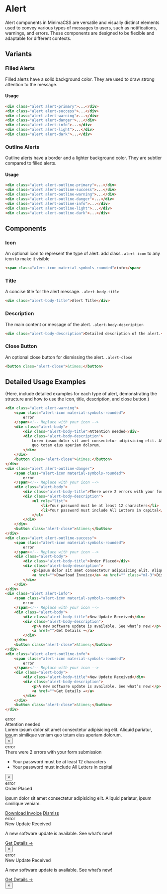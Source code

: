 # Alert

Alert components in MinimaCSS are versatile and visually distinct elements used to convey various types of messages to users, such as notifications, warnings, and errors. These components are designed to be flexible and adaptable for different contexts.

## Variants

### Filled Alerts
Filled alerts have a solid background color. They are used to draw strong attention to the message.

#### Usage
```html
<div class="alert alert-primary">...</div>
<div class="alert alert-success">...</div>
<div class="alert alert-warning">...</div>
<div class="alert alert-danger">...</div>
<div class="alert alert-info">...</div>
<div class="alert alert-light">...</div>
<div class="alert alert-dark">...</div>
```

### Outline Alerts
Outline alerts have a border and a lighter background color. They are subtler compared to filled alerts.

#### Usage
```html
<div class="alert alert-outline-primary">...</div>
<div class="alert alert-outline-success">...</div>
<div class="alert alert-outline-warning">...</div>
<div class="alert alert-outline-danger">...</div>
<div class="alert alert-outline-info">...</div>
<div class="alert alert-outline-light">...</div>
<div class="alert alert-outline-dark">...</div>
```

## Components

### Icon
An optional icon to represent the type of alert. add class `.alert-icon` to any icon to make it visible
```html
<span class="alert-icon material-symbols-rounded">info</span>
```

### Title
A concise title for the alert message. `.alert-body-title`
```html
<div class="alert-body-title">Alert Title</div>
```

### Description
The main content or message of the alert. `.alert-body-description`
```html
<div class="alert-body-description">Detailed description of the alert.</div>
```

### Close Button
An optional close button for dismissing the alert. `.alert-close`
```html
<button class="alert-close">&times;</button>
```

## Detailed Usage Examples

(Here, include detailed examples for each type of alert, demonstrating the structure and how to use the icon, title, description, and close button.)

```html
<div class="alert alert-warning">
    <span class="alert-icon material-symbols-rounded">
        error
    </span><!-- Replace with your icon -->
    <div class="alert-body">
        <div class="alert-body-title">Attention needed</div>
        <div class="alert-body-description">
            Lorem ipsum dolor sit amet consectetur adipisicing elit. Aliquid pariatur, ipsum similique veniam
            quo totam eius aperiam dolorum.
        </div>
    </div>
    <button class="alert-close">&times;</button>
</div>
<div class="alert alert-outline-danger">
    <span class="alert-icon material-symbols-rounded">
        error
    </span><!-- Replace with your icon -->
    <div class="alert-body">
        <div class="alert-body-title">There were 2 errors with your form submission</div>
        <div class="alert-body-description">
            <ul role="list">
                <li>Your password must be at least 12 characters</li>
                <li>Your password must include All Letters in capital</li>
            </ul>
        </div>
    </div>
    <button class="alert-close">&times;</button>
</div>
<div class="alert alert-outline-success">
    <span class="alert-icon material-symbols-rounded">
        error
    </span><!-- Replace with your icon -->
    <div class="alert-body">
        <div class="alert-body-title">Order Placed</div>
        <div class="alert-body-description">
            <p>ipsum dolor sit amet consectetur adipisicing elit. Aliquid pariatur, ipsum similique veniam.</p>
            <a href="">Download Invoice</a> <a href="" class="ml-3">Dismiss</a>
        </div>
    </div>
</div>
<div class="alert alert-info">
    <span class="alert-icon material-symbols-rounded">
        error
    </span><!-- Replace with your icon -->
    <div class="alert-body">
        <div class="alert-body-title">New Update Received</div>
        <div class="alert-body-description">
            <p>A new software update is available. See what’s new!</p>
            <a href="">Get Details →</a>
        </div>
    </div>
    <button class="alert-close">&times;</button>
</div>
<div class="alert alert-outline-info">
    <span class="alert-icon material-symbols-rounded">
        error
    </span><!-- Replace with your icon -->
    <div class="alert-body">
        <div class="alert-body-title">New Update Received</div>
        <div class="alert-body-description">
            <p>A new software update is available. See what’s new!</p>
            <a href="">Get Details →</a>
        </div>
    </div>
    <button class="alert-close">&times;</button>
</div>
```

<div class="component-preview d-block">
<div class="alert alert-warning">
    <span class="alert-icon material-symbols-rounded">
        error
    </span><!-- Replace with your icon -->
    <div class="alert-body">
        <div class="alert-body-title">Attention needed</div>
        <div class="alert-body-description">
            Lorem ipsum dolor sit amet consectetur adipisicing elit. Aliquid pariatur, ipsum similique veniam
            quo totam eius aperiam dolorum.
        </div>
    </div>
    <button class="alert-close">&times;</button>
</div>
<div class="alert alert-outline-danger">
    <span class="alert-icon material-symbols-rounded">
        error
    </span><!-- Replace with your icon -->
    <div class="alert-body">
        <div class="alert-body-title">There were 2 errors with your form submission</div>
        <div class="alert-body-description">
            <ul role="list">
                <li>Your password must be at least 12 characters</li>
                <li>Your password must include All Letters in capital</li>
            </ul>
        </div>
    </div>
    <button class="alert-close">&times;</button>
</div>
<div class="alert alert-outline-success">
    <span class="alert-icon material-symbols-rounded">
        error
    </span><!-- Replace with your icon -->
    <div class="alert-body">
        <div class="alert-body-title">Order Placed</div>
        <div class="alert-body-description">
            <p>ipsum dolor sit amet consectetur adipisicing elit. Aliquid pariatur, ipsum similique veniam.</p>
            <a href="">Download Invoice</a> <a href="" class="ml-3">Dismiss</a>
        </div>
    </div>
</div>
<div class="alert alert-info">
    <span class="alert-icon material-symbols-rounded">
        error
    </span><!-- Replace with your icon -->
    <div class="alert-body">
        <div class="alert-body-title">New Update Received</div>
        <div class="alert-body-description">
            <p>A new software update is available. See what’s new!</p>
            <a href="">Get Details →</a>
        </div>
    </div>
    <button class="alert-close">&times;</button>
</div>
<div class="alert alert-outline-info">
    <span class="alert-icon material-symbols-rounded">
        error
    </span><!-- Replace with your icon -->
    <div class="alert-body">
        <div class="alert-body-title">New Update Received</div>
        <div class="alert-body-description">
            <p>A new software update is available. See what’s new!</p>
            <a href="">Get Details →</a>
        </div>
    </div>
    <button class="alert-close">&times;</button>
</div>
</div>